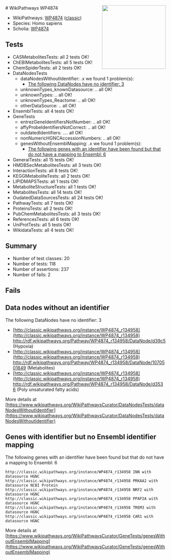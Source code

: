 <img style="float: right; width: 200px" src="https://upload.wikimedia.org/wikipedia/commons/thumb/8/83/Wplogo_with_text_500.png/640px-Wplogo_with_text_500.png" />
# WikiPathways WP4874

* WikiPathways: [WP4874](https://wikipathways.org/pathways/WP4874) ([classic](https://classic.wikipathways.org/instance/WP4874))
* Species: Homo sapiens
* Scholia: [WP4874](https://scholia.toolforge.org/wikipathways/WP4874)
## Tests
* CASMetabolitesTests: all 2 tests OK!
* ChEBIMetabolitesTests: all 5 tests OK!
* ChemSpiderTests: all 2 tests OK!
* DataNodesTests
    * dataNodesWithoutIdentifier: .x we found 1 problem(s):
        * [The following DataNodes have no identifier: 3](#d2d32fa2)
    * unknownTypes_knownDatasource: .. all OK!
    * unknownTypes: .. all OK!
    * unknownTypes_Reactome: .. all OK!
    * otherDataSource: .. all OK!
* EnsemblTests: all 4 tests OK!
* GeneTests
    * entrezGeneIdentifiersNotNumber: .. all OK!
    * affyProbeIdentifiersNotCorrect: .. all OK!
    * outdatedIdentifiers: .... all OK!
    * nonNumericHGNCAccessionNumbers: .. all OK!
    * genesWithoutEnsemblMapping: .x we found 1 problem(s):
        * [The following genes with an identifier have been found but that do not have a mapping to Ensembl: 6](#40286d88)
* GeneralTests: all 15 tests OK!
* HMDBSecMetabolitesTests: all 3 tests OK!
* InteractionTests: all 8 tests OK!
* KEGGMetaboliteTests: all 2 tests OK!
* LIPIDMAPSTests: all 1 tests OK!
* MetaboliteStructureTests: all 1 tests OK!
* MetabolitesTests: all 14 tests OK!
* OudatedDataSourcesTests: all 24 tests OK!
* PathwayTests: all 7 tests OK!
* ProteinsTests: all 2 tests OK!
* PubChemMetabolitesTests: all 3 tests OK!
* ReferencesTests: all 6 tests OK!
* UniProtTests: all 5 tests OK!
* WikidataTests: all 4 tests OK!


## Summary

* Number of test classes: 20
* Number of tests: 118
* Number of assertions: 237
* Number of fails: 2

## Fails

<a name="d2d32fa2" />

## Data nodes without an identifier

The following DataNodes have no identifier: 3

* [http://classic.wikipathways.org/instance/WP4874_r134958](http://classic.wikipathways.org/instance/WP4874_r134958) http://rdf.wikipathways.org/Pathway/WP4874_r134958/DataNode/d39c5 (Hypoxia)
* [http://classic.wikipathways.org/instance/WP4874_r134958](http://classic.wikipathways.org/instance/WP4874_r134958) http://rdf.wikipathways.org/Pathway/WP4874_r134958/DataNode/1070501849 (Metabolites)
* [http://classic.wikipathways.org/instance/WP4874_r134958](http://classic.wikipathways.org/instance/WP4874_r134958) http://rdf.wikipathways.org/Pathway/WP4874_r134958/DataNode/d3536 (Poly unsaturated fatty acids)


More details at [https://www.wikipathways.org/WikiPathwaysCurator/DataNodesTests/dataNodesWithoutIdentifier](https://www.wikipathways.org/WikiPathwaysCurator/DataNodesTests/dataNodesWithoutIdentifier)

<a name="40286d88" />

## Genes with identifier but no Ensembl identifier mapping

The following genes with an identifier have been found but that do not have a mapping to Ensembl: 6
```
http://classic.wikipathways.org/instance/WP4874_r134958 INN with datasource HGNC
http://classic.wikipathways.org/instance/WP4874_r134958 PRKAA2 with datasource NCBI Protein
http://classic.wikipathways.org/instance/WP4874_r134958 NRF2 with datasource HGNC
http://classic.wikipathways.org/instance/WP4874_r134958 PPAP2A with datasource HGNC
http://classic.wikipathways.org/instance/WP4874_r134958 TREM3 with datasource HGNC
http://classic.wikipathways.org/instance/WP4874_r134958 CAR1 with datasource HGNC
```

More details at [https://www.wikipathways.org/WikiPathwaysCurator/GeneTests/genesWithoutEnsemblMapping](https://www.wikipathways.org/WikiPathwaysCurator/GeneTests/genesWithoutEnsemblMapping)

